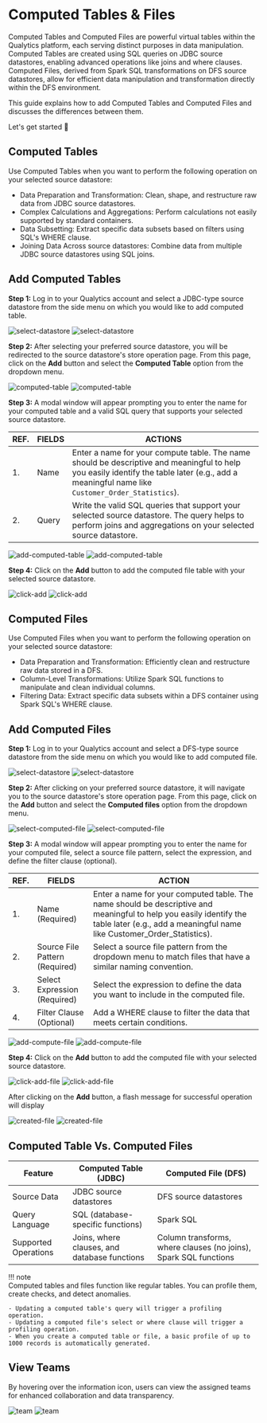 # Computed Tables & Files

Computed Tables and Computed Files are powerful virtual tables within the Qualytics platform, each serving distinct purposes in data manipulation. Computed Tables are created using SQL queries on JDBC source datastores, enabling advanced operations like joins and where clauses. Computed Files, derived from Spark SQL transformations on DFS source datastores, allow for efficient data manipulation and transformation directly within the DFS environment.

This guide explains how to add Computed Tables and Computed Files and discusses the differences between them.

Let's get started 🚀

## Computed Tables

Use Computed Tables when you want to perform the following operation on your selected source datastore:

-   Data Preparation and Transformation: Clean, shape, and restructure raw data from JDBC source datastores.           
-   Complex Calculations and Aggregations: Perform calculations not easily supported by standard containers.      
-   Data Subsetting: Extract specific data subsets based on filters using SQL's WHERE clause.     
-   Joining Data Across source datastores: Combine data from multiple JDBC source datastores using SQL joins.

## Add Computed Tables

**Step 1:** Log in to your Qualytics account and select a JDBC-type source datastore from the side menu on which you would like to add computed table.

![select-datastore](../assets/datastores/add-computed-tables-files/select-datastore-light.png#only-light)
![select-datastore](../assets/datastores/add-computed-tables-files/select-datastore-dark.png#only-dark)

**Step 2:** After selecting your preferred source datastore, you will be redirected to the source datastore's store operation page. From this page, click on the **Add** button and select the **Computed Table** option from the dropdown menu.

![computed-table](../assets/datastores/add-computed-tables-files/select-computed-table-light.png#only-light)
![computed-table](../assets/datastores/add-computed-tables-files/select-computed-table-dark.png#only-dark)

**Step 3:** A modal window will appear prompting you to enter the name for your computed table and a valid SQL query that supports your selected source datastore.

| REF. | FIELDS | ACTIONS |
|------|--------|---------|
| 1.   | Name   | Enter a name for your compute table. The name should be descriptive and meaningful to help you easily identify the table later (e.g., add a meaningful name like `Customer_Order_Statistics`). |
| 2.   | Query  | Write the valid SQL queries that support your selected source datastore. The query helps to perform joins and aggregations on your selected source datastore. |

![add-computed-table](../assets/datastores/add-computed-tables-files/add-computed-table-light.png#only-light)
![add-computed-table](../assets/datastores/add-computed-tables-files/add-computed-table-dark.png#only-dark)

**Step 4:** Click on the **Add** button to add the computed file table with your selected source datastore.

![click-add](../assets/datastores/add-computed-tables-files/click-add-light.png#only-light)
![click-add](../assets/datastores/add-computed-tables-files/click-add-dark.png#only-dark)

## Computed Files

Use Computed Files when you want to perform the following operation on your selected source datastore:

-  Data Preparation and Transformation: Efficiently clean and restructure raw data stored in a DFS.
-  Column-Level Transformations: Utilize Spark SQL functions to manipulate and clean individual columns.
-  Filtering Data: Extract specific data subsets within a DFS container using Spark SQL's WHERE clause.

## Add Computed Files

**Step 1:** Log in to your Qualytics account and select a DFS-type source datastore from the side menu on which you would like to add computed file.

![select-datastore](../assets/datastores/add-computed-tables-files/select-datastore-light.png#only-light)
![select-datastore](../assets/datastores/add-computed-tables-files/select-datastore-dark.png#only-dark)

**Step 2:** After clicking on your preferred source datastore, it will navigate you to the source datastore's store operation page. From this page, click on the **Add** button and select the **Computed files** option from the dropdown menu.

![select-computed-file](../assets/datastores/add-computed-tables-files/select-computed-file-light.png#only-light)
![select-computed-file](../assets/datastores/add-computed-tables-files/select-computed-file-dark.png#only-dark)

**Step 3:** A modal window will appear prompting you to enter the name for your computed file, select a source file pattern, select the expression, and define the filter clause (optional).

| REF. | FIELDS  | ACTION  |
|------|----------------------------|---------------------------------------|
| 1.   | Name (Required) | Enter a name for your computed table. The name should be descriptive and meaningful to help you easily identify the table later (e.g., add a meaningful name like Customer_Order_Statistics). |
| 2.   | Source File Pattern (Required) | Select a source file pattern from the dropdown menu to match files that have a similar naming convention. |
| 3.   | Select Expression (Required)  | Select the expression to define the data you want to include in the computed file.|
| 4.   | Filter Clause (Optional)   | Add a WHERE clause to filter the data that meets certain conditions. |

![add-compute-file](../assets/datastores/add-computed-tables-files/add-compute-file-light.png#only-light)
![add-compute-file](../assets/datastores/add-computed-tables-files/add-compute-file-dark.png#only-dark)

**Step 4:** Click on the **Add** button to add the computed file with your selected source datastore.

![click-add-file](../assets/datastores/add-computed-tables-files/click-add-file-light.png#only-light)
![click-add-file](../assets/datastores/add-computed-tables-files/click-add-file-dark.png#only-dark)

After clicking on the **Add** button, a flash message for successful operation will display

![created-file](../assets/datastores/add-computed-tables-files/created-file-light.png#only-light)
![created-file](../assets/datastores/add-computed-tables-files/created-file-dark.png#only-dark)

## Computed Table Vs. Computed Files

| Feature             | Computed Table (JDBC)                 | Computed File (DFS)                        |
|---------------------|---------------------------------------|--------------------------------------------|
| Source Data         | JDBC source datastores                | DFS source datastores                      |
| Query Language      | SQL (database-specific functions)     | Spark SQL                                  |
| Supported Operations| Joins, where clauses, and database functions | Column transforms, where clauses (no joins), Spark SQL functions |

!!! note   
    Computed tables and files function like regular tables. You can profile them, create checks, and detect anomalies.   

    - Updating a computed table's query will trigger a profiling operation.      
    - Updating a computed file's select or where clause will trigger a profiling operation.  
    - When you create a computed table or file, a basic profile of up to 1000 records is automatically generated.

## View Teams

By hovering over the information icon, users can view the assigned teams for enhanced collaboration and data transparency.

![team](../assets/datastores/add-computed-tables-files/team-light.png#only-light)
![team](../assets/datastores/add-computed-tables-files/team-dark.png#only-dark)



